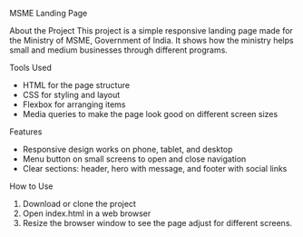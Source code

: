 
MSME Landing Page

About the Project
This project is a simple responsive landing page made for the Ministry of MSME, Government of India. It shows how the ministry helps small and medium businesses through different programs.

Tools Used
- HTML for the page structure
- CSS for styling and layout
- Flexbox for arranging items
- Media queries to make the page look good on different screen sizes

Features
- Responsive design works on phone, tablet, and desktop
- Menu button on small screens to open and close navigation
- Clear sections: header, hero with message, and footer with social links

How to Use
1. Download or clone the project
2. Open index.html in a web browser
3. Resize the browser window to see the page adjust for different screens.